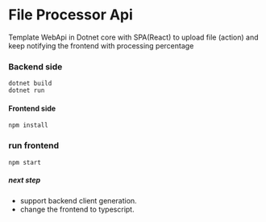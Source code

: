 # File Processor Api

Template WebApi in Dotnet core with SPA(React) to upload file (action) and keep notifying the frontend with processing percentage

### Backend side
```
dotnet build
dotnet run
```

#### Frontend side
```
npm install
```

### run frontend
```
npm start
```

##### next step 
- support backend client generation.
- change the frontend to typescript.





